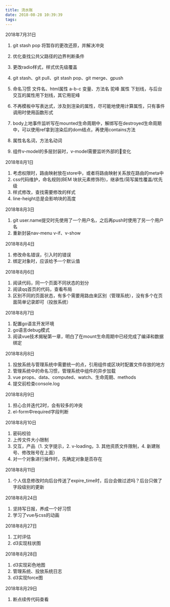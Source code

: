```yaml
---
title: 流水账
date: 2018-08-28 10:39:39
tags:
---
```


2018年7月31日
1. git stash pop 将暂存的更改还原，并解决冲突
2. 优化查找公共父路径的边界判断条件
3. 更改radio样式，样式优先级覆盖
4. git stash、git pull、git stash pop、git merge、gpush
5. 命名习惯
文件名、html属性 a-b-c
变量、方法名 驼峰
属性 下划线，与后台交互的属性用下划线，其它用驼峰

6. 不再模板中写表达式，涉及到渲染的属性，尽可能地使用计算属性，只有事件调用时使用函数形式
7. body上地事件监听写在mounted生命周期中，解绑写在destroyed生命周期中，可以使用ref拿到渲染后的dom结点，再使用contains方法
8. 属性名名词，方法名动词
9. 组件v-model的多层封装时，v-model需要监听外部的变化

2018年8月1日
1. 考虑权限时，路由映射放在store中，或者将路由映射关系放在路由的meta中
2. css代码维护，命名规则(BEM 块状元素修饰符)，继承性/简写属性覆盖/优先级
3. 样式修改，查找需要修改的样式
4. line-height总是会影响块的高度

2018年8月3日
1. git user.name提交时先使用了一个用户名，之后再push时使用了另一个用户名
2. 重新封装nav-menu v-if、v-show

2018年8月4日
1. 修改命名错误，引入时的错误
2. 绑定对象时，应该给予一个默认值

2018年8月6日
1. 阅读代码，同一个页面不同状态的划分
2. 阅读qq首页的代码，查看布局
3. 区别不同的页面状态，有多个需要用路由来区别（管理系统），没有多个在页面简单记录即可（投放系统）

2018年8月7日
1. 配置go语言开发环境
2. go语言debug模式
3. 阅读vue技术揭秘第一章，明白了在mount生命周期中已经完成了编译和数据绑定

2018年8月8日
1. 投放系统与管理系统中需要统一的点，引用组件或区块时配置文件存放的地方
2. 管理系统中的命名习惯，管理系统中组件的异步加载
3. vue props、data、computed、watch、生命周期、methods
4. 提交前检查console.log

2018年8月9日
1. 担心合并迭代2时，会有较多的冲突
2. el-form中required字段判断

2018年8月10日
1. 密码校验
2. 上传文件大小限制
3. 交互，产品（1. 文字提示，2. v-loading，3. 其他资质文件限制，4. 新建账号、修改账号在上面）
4. 对一个对象进行操作时，先确定对象是否存在

2018年8月11日
1. 个人信息修改时向后台传送了expire_time时，后台会做过滤吗？后台只做了字段级别的更新

2018年8月24日
1. 坚持写日报，养成一个好习惯
2. 学习了vue与css的动画

2018年8月27日
1. 工时评估
2. d3实现柱状图

2018年8月28日
1. d3实现彩色地图
2. 管理系统、投放系统日志
3. d3实现force图

2018年8月29日
1. 断点续传代码查看
